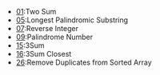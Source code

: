 
- [01](https://github.com/hello02923/lai/blob/master/leetcode/01%23_Two%20Sum_06170108.py):Two Sum
- [05](https://github.com/hello02923/lai/blob/master/leetcode/05%23_Longest%20Palindromic%20Substring_06170108.py):Longest Palindromic Substring
- [07](https://github.com/hello02923/lai/blob/master/leetcode/07%23_Reverse%20Integer_06170108.py):Reverse Integer
- [09](https://github.com/hello02923/lai/blob/master/leetcode/09%23_Palindrome%20Number_06170108.py):Palindrome Number
- [15](leetcode/15#_3Sum_06170108.py):3Sum
- [16](https://github.com/hello02923/lai/blob/master/leetcode/16%23_3Sum%20Closest_06170108.py):3Sum Closest
- [26](https://github.com/hello02923/lai/blob/master/leetcode/26%23_Remove%20Duplicates%20from%20Sorted%20Array_06170108.py):Remove Duplicates from Sorted Array
